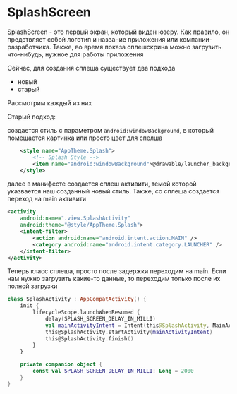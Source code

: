 # SplashScreen

SplashScreen - это первый экран, который виден юзеру. Как правило, он предствляет собой логотип и название приложения или компании-разработчика. Также, во время показа сплешскрина можно загрузить что-нибудь, нужное для работы приложения 

Сейчас, для создания сплеша существует два подхода
- новый
- старый 

Рассмотрим каждый из них 

Старый подход:

создается стиль с параметром `android:windowBackground`, в который помещается картинка или просто цвет для спелша
```xml
    <style name="AppTheme.Splash">
        <!-- Splash Style -->
        <item name="android:windowBackground">@drawable/launcher_background</item>
    </style>
```

далее в манифесте создается сплеш активити, темой которой указвается наш созданный новый стиль. Также, со сплеша создается переход на main активити

```xml
<activity
    android:name=".view.SplashActivity"
    android:theme="@style/AppTheme.Splash">
    <intent-filter>
        <action android:name="android.intent.action.MAIN" />
        <category android:name="android.intent.category.LAUNCHER" />
    </intent-filter>
</activity>
```

Теперь класс сплеша, просто после задержки переходим на main. Если нам нужно загрузить какие-то данные, то переходим только после их полной загрузки

```kotlin
class SplashActivity : AppCompatActivity() {
    init {
        lifecycleScope.launchWhenResumed {
            delay(SPLASH_SCREEN_DELAY_IN_MILLI)
            val mainActivityIntent = Intent(this@SplashActivity, MainActivity::class.java)
            this@SplashActivity.startActivity(mainActivityIntent)
            this@SplashActivity.finish()
        }
    }

    private companion object {
        const val SPLASH_SCREEN_DELAY_IN_MILLI: Long = 2000
    }
}
```